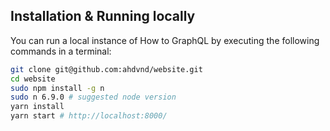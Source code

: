 ## Installation & Running locally

You can run a local instance of How to GraphQL by executing the following commands in a terminal:

```sh
git clone git@github.com:ahdvnd/website.git
cd website
sudo npm install -g n
sudo n 6.9.0 # suggested node version
yarn install
yarn start # http://localhost:8000/
```
